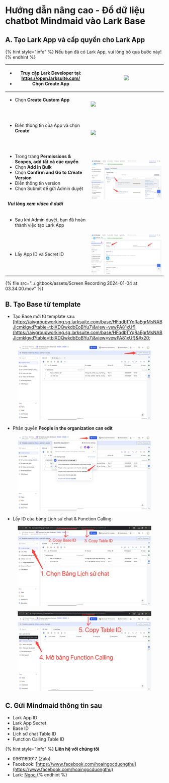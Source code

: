 # Hướng dẫn nâng cao - Đổ dữ liệu chatbot Mindmaid vào Lark Base

## A. Tạo Lark App và cấp quyền cho Lark App

{% hint style="info" %}
Nếu bạn đã có Lark App, vui lòng bỏ qua bước này!
{% endhint %}

| <ul><li>Truy cập Lark Developer tại: https://open.larksuite.com/</li><li>Chọn <strong>Create App</strong></li></ul>                                                                                                                                                                                                                         | ![](https://miaduong.sg.larksuite.com/space/api/box/stream/download/asynccode/?code=ZTI1ZjI4OGVmOTljNmM4ZmMzZWRhMzU5ZDI4YWIyZjhfZk5tNGpPdG52aXBneEc3Nzd1UlE0NnVneE1VYXo1UmhfVG9rZW46VEpKamJRbk5rb1BFRzB4eXo3bGx1QjdMZzdiXzE3MDgzMzg2OTA6MTcwODM0MjI5MF9WNA) |
| ------------------------------------------------------------------------------------------------------------------------------------------------------------------------------------------------------------------------------------------------------------------------------------------------------------------------------------------- | ----------------------------------------------------------------------------------------------------------------------------------------------------------------------------------------------------------------------------------------------------------- |
| <ul><li>Chọn <strong>Create Custom App</strong></li></ul><p><br></p>                                                                                                                                                                                                                                                                        | ![](https://miaduong.sg.larksuite.com/space/api/box/stream/download/asynccode/?code=YzQyZmRhNTBiMzM3ZjAzODFmMmRkNDFiYmU1NzIyN2JfN3ZZNXNmNjBVNk9NdEN3YmppVWExeDZTVW9ueHJTWVVfVG9rZW46VkNrMmJaYnAzb1hyTEt4RXdSZ2xDd0NDZ0ZoXzE3MDgzMzg2OTA6MTcwODM0MjI5MF9WNA) |
| <ul><li>Điền thông tin của App và chọn <strong>Create</strong></li></ul><p><br></p>                                                                                                                                                                                                                                                         | ![](https://miaduong.sg.larksuite.com/space/api/box/stream/download/asynccode/?code=OGFlMWViNmMxMmJlNDgzZTYxM2QzNmNlNDY5Y2QxNzJfTW5TSWZJdXVqMm5OdjF4eVFVTXJLM2J0cXV2RkU3ZEdfVG9rZW46U2VBNGJMWVk3b2YzZVd4dU4zOGxtcVVDZ0tjXzE3MDgzMzg2OTA6MTcwODM0MjI5MF9WNA) |
| <ul><li>Trong trang <strong>Permissions &#x26; Scopes, add tất cả các quyền</strong></li><li>Chọn <strong>Add in Bulk</strong></li><li>Chọn <strong>Confirm and Go to Create Version</strong></li><li>Điền thông tin version</li><li>Chọn Submit để gửi Admin duyệt</li></ul><p><br><em><strong>Vui lòng xem video ở dưới</strong></em></p> | <img src="../.gitbook/assets/img_v3_0287_ee98ad89-b64b-4e56-b3ab-dcf7387766hu (1).jpg" alt="" data-size="original">                                                                                                                                         |
| <ul><li>Sau khi Admin duyệt, bạn đã hoàn thành việc tạo Lark App</li></ul>                                                                                                                                                                                                                                                                  | <p><br></p>                                                                                                                                                                                                                                                 |
| <ul><li>Lấy App ID và Secret ID</li></ul>                                                                                                                                                                                                                                                                                                   | <img src="../.gitbook/assets/image (68).png" alt="" data-size="original">                                                                                                                                                                                   |



{% file src="../.gitbook/assets/Screen Recording 2024-01-04 at 03.34.00.mov" %}

## B. Tạo Base từ template

* Tạo Base mới từ template sau: [https://aivgroupworking.sg.larksuite.com/base/HFqdbTYqRaEgrMsNABJlcmklgvd?table=tblXDQwkdbEoBYu7\&view=vewPA81xUf](https://aivgroupworking.sg.larksuite.com/base/HFqdbTYqRaEgrMsNABJlcmklgvd?table=tblXDQwkdbEoBYu7\&view=vewPA81xUf)&#x20;

<figure><img src="../.gitbook/assets/img_v3_0287_2a8e061c-f8da-4dfe-9aae-9dbe538173hu.png" alt=""><figcaption></figcaption></figure>

* Phân quyền **People in the organization can edit**

<figure><img src="../.gitbook/assets/img_v3_0287_74b9812d-0283-4972-b087-0c5de5f905hu (1).png" alt=""><figcaption></figcaption></figure>

* Lấy ID của bảng Lịch sử chat & Function Calling

<figure><img src="../.gitbook/assets/image (70).png" alt=""><figcaption></figcaption></figure>



<figure><img src="../.gitbook/assets/image (71).png" alt=""><figcaption></figcaption></figure>

## C. Gửi Mindmaid thông tin sau

* Lark App ID
* Lark App Secret
* Base ID
* Lịch sử chat Table ID
* Function Calling Table ID&#x20;



{% hint style="info" %}
**Liên hệ với chúng tôi**

* 0961160917 (Zalo)
* Facebook: [https://www.facebook.com/hoaingocduongthu](https://www.facebook.com/hoaingocduongthu)
* Lark: [Ngọc ](https://www.larksuite.com/invitation/page/add\_contact/?token=f61t41d4-bcb8-41b3-b29e-398857h221l8\&unique\_id=mfjNlUNTxVNzsH8b6BmGFw==)
{% endhint %}
